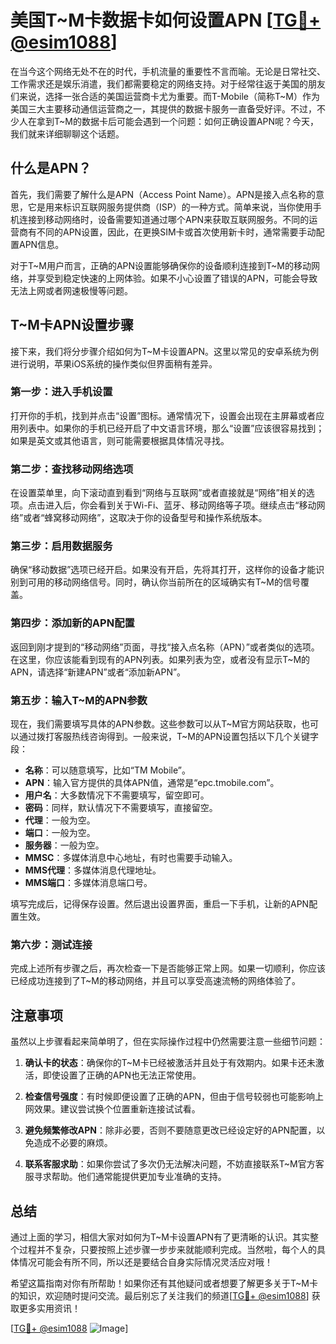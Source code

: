 # 美国T~M卡数据卡如何设置APN [[TG💪+ @esim1088](https://t.me/s/esim1088)]

在当今这个网络无处不在的时代，手机流量的重要性不言而喻。无论是日常社交、工作需求还是娱乐消遣，我们都需要稳定的网络支持。对于经常往返于美国的朋友们来说，选择一张合适的美国运营商卡尤为重要。而T-Mobile（简称T~M）作为美国三大主要移动通信运营商之一，其提供的数据卡服务一直备受好评。不过，不少人在拿到T~M的数据卡后可能会遇到一个问题：如何正确设置APN呢？今天，我们就来详细聊聊这个话题。

## 什么是APN？

首先，我们需要了解什么是APN（Access Point Name）。APN是接入点名称的意思，它是用来标识互联网服务提供商（ISP）的一种方式。简单来说，当你使用手机连接到移动网络时，设备需要知道通过哪个APN来获取互联网服务。不同的运营商有不同的APN设置，因此，在更换SIM卡或首次使用新卡时，通常需要手动配置APN信息。

对于T~M用户而言，正确的APN设置能够确保你的设备顺利连接到T~M的移动网络，并享受到稳定快速的上网体验。如果不小心设置了错误的APN，可能会导致无法上网或者网速极慢等问题。

## T~M卡APN设置步骤

接下来，我们将分步骤介绍如何为T~M卡设置APN。这里以常见的安卓系统为例进行说明，苹果iOS系统的操作类似但界面稍有差异。

### 第一步：进入手机设置

打开你的手机，找到并点击“设置”图标。通常情况下，设置会出现在主屏幕或者应用列表中。如果你的手机已经开启了中文语言环境，那么“设置”应该很容易找到；如果是英文或其他语言，则可能需要根据具体情况寻找。

### 第二步：查找移动网络选项

在设置菜单里，向下滚动直到看到“网络与互联网”或者直接就是“网络”相关的选项。点击进入后，你会看到关于Wi-Fi、蓝牙、移动网络等子项。继续点击“移动网络”或者“蜂窝移动网络”，这取决于你的设备型号和操作系统版本。

### 第三步：启用数据服务

确保“移动数据”选项已经开启。如果没有开启，先将其打开，这样你的设备才能识别到可用的移动网络信号。同时，确认你当前所在的区域确实有T~M的信号覆盖。

### 第四步：添加新的APN配置

返回到刚才提到的“移动网络”页面，寻找“接入点名称（APN）”或者类似的选项。在这里，你应该能看到现有的APN列表。如果列表为空，或者没有显示T~M的APN，请选择“新建APN”或者“添加新APN”。

### 第五步：输入T~M的APN参数

现在，我们需要填写具体的APN参数。这些参数可以从T~M官方网站获取，也可以通过拨打客服热线咨询得到。一般来说，T~M的APN设置包括以下几个关键字段：

- **名称**：可以随意填写，比如“TM Mobile”。
- **APN**：输入官方提供的具体APN值，通常是“epc.tmobile.com”。
- **用户名**：大多数情况下不需要填写，留空即可。
- **密码**：同样，默认情况下不需要填写，直接留空。
- **代理**：一般为空。
- **端口**：一般为空。
- **服务器**：一般为空。
- **MMSC**：多媒体消息中心地址，有时也需要手动输入。
- **MMS代理**：多媒体消息代理地址。
- **MMS端口**：多媒体消息端口号。

填写完成后，记得保存设置。然后退出设置界面，重启一下手机，让新的APN配置生效。

### 第六步：测试连接

完成上述所有步骤之后，再次检查一下是否能够正常上网。如果一切顺利，你应该已经成功连接到了T~M的移动网络，并且可以享受高速流畅的网络体验了。

## 注意事项

虽然以上步骤看起来简单明了，但在实际操作过程中仍然需要注意一些细节问题：

1. **确认卡的状态**：确保你的T~M卡已经被激活并且处于有效期内。如果卡还未激活，即使设置了正确的APN也无法正常使用。
   
2. **检查信号强度**：有时候即便设置了正确的APN，但由于信号较弱也可能影响上网效果。建议尝试换个位置重新连接试试看。

3. **避免频繁修改APN**：除非必要，否则不要随意更改已经设定好的APN配置，以免造成不必要的麻烦。

4. **联系客服求助**：如果你尝试了多次仍无法解决问题，不妨直接联系T~M官方客服寻求帮助。他们通常能提供更加专业准确的支持。

## 总结

通过上面的学习，相信大家对如何为T~M卡设置APN有了更清晰的认识。其实整个过程并不复杂，只要按照上述步骤一步步来就能顺利完成。当然啦，每个人的具体情况可能会有所不同，所以还是要结合自身实际情况灵活应对哦！

希望这篇指南对你有所帮助！如果你还有其他疑问或者想要了解更多关于T~M卡的知识，欢迎随时提问交流。最后别忘了关注我们的频道[[TG💪+ @esim1088](https://t.me/s/esim1088)] 获取更多实用资讯！

[[TG💪+ @esim1088](https://t.me/s/esim1088) ![Image](https://i.postimg.cc/4NQfJmqS/Snipaste-2025-05-13-00-14-12.png)]